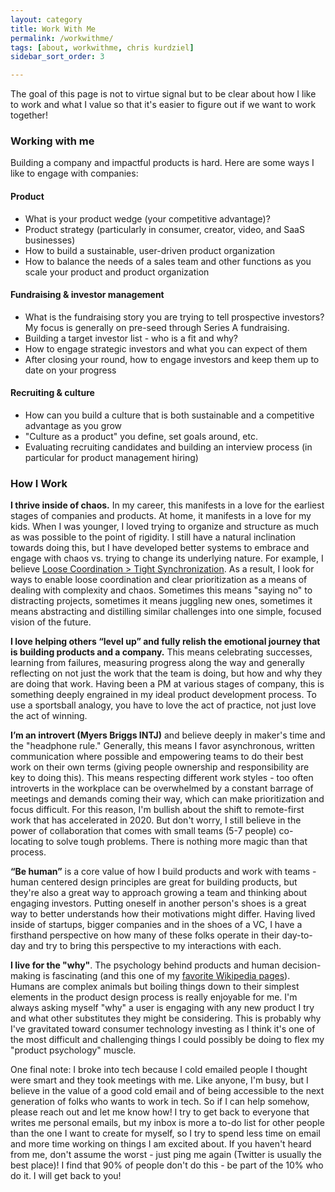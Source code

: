 ```yaml
---
layout: category
title: Work With Me
permalink: /workwithme/
tags: [about, workwithme, chris kurdziel]
sidebar_sort_order: 3

---
```


The goal of this page is not to virtue signal but to be clear about how I like to work and what I value so that it's easier to figure out if we want to work together!

### Working with me
Building a company and impactful products is hard. Here are some ways I like to engage with companies:

#### Product
 - What is your product wedge (your competitive advantage)?
 - Product strategy (particularly in consumer, creator, video, and SaaS businesses)
 - How to build a sustainable, user-driven product organization
 - How to balance the needs of a sales team and other functions as you scale your product and product organization
#### Fundraising & investor management
 - What is the fundraising story you are trying to tell prospective investors? My focus is generally on pre-seed through Series A fundraising.
 - Building a target investor list - who is a fit and why?
 - How to engage strategic investors and what you can expect of them
 - After closing your round, how to engage investors and keep them up to date on your progress
 
#### Recruiting & culture
 - How can you build a culture that is both sustainable and a competitive advantage as you grow
 - "Culture as a product" you define, set goals around, etc.
 - Evaluating recruiting candidates and building an interview process (in particular for product management hiring)

### How I Work

**I thrive inside of chaos.** In my career, this manifests in a love for the earliest stages of companies and products. At home, it manifests in a love for my kids. When I was younger, I loved trying to organize and structure as much as was possible to the point of rigidity. I still have a natural inclination towards doing this, but I have developed better systems to embrace and engage with chaos vs. trying to change its underlying nature. For example, I believe [Loose Coordination \> Tight Synchronization][8]. As a result, I look for ways to enable loose coordination and clear prioritization as a means of dealing with complexity and chaos. Sometimes this means "saying no" to distracting projects, sometimes it means juggling new ones, sometimes it means abstracting and distilling similar challenges into one simple, focused vision of the future.

**I love helping others “level up” and fully relish the emotional journey that is building products and a company.** This means celebrating successes, learning from failures, measuring progress along the way and generally reflecting on not just the work that the team is doing, but how and why they are doing that work. Having been a PM at various stages of company, this is something deeply engrained in my ideal product development process. To use a sportsball analogy, you have to love the act of practice, not just love the act of winning.

**I’m an introvert (Myers Briggs INTJ)** and believe deeply in maker's time and the "headphone rule." Generally, this means I favor asynchronous, written communication where possible and empowering teams to do their best work on their own terms (giving people ownership and responsibility are key to doing this). This means respecting different work styles - too often introverts in the workplace can be overwhelmed by a constant barrage of meetings and demands coming their way, which can make prioritization and focus difficult. For this reason, I'm bullish about the shift to remote-first work that has accelerated in 2020. But don't worry, I still believe in the power of collaboration that comes with small teams (5-7 people) co-locating to solve tough problems. There is nothing more magic than that process.

**“Be human”** is a core value of how I build products and work with teams - human centered design principles are great for building products, but they're also a great way to approach growing a team and thinking about engaging investors. Putting oneself in another person's shoes is a great way to better understands how their motivations might differ. Having lived inside of startups, bigger companies and in the shoes of a VC, I have a firsthand perspective on how many of these folks operate in their day-to-day and try to bring this perspective to my interactions with each.

**I live for the "why"**. The psychology behind products and human decision-making is fascinating (and this one of my [favorite Wikipedia pages](https://en.wikipedia.org/wiki/List_of_cognitive_biases)). Humans are complex animals but boiling things down to their simplest elements in the product design process is really enjoyable for me. I'm always asking myself "why" a user is engaging with any new product I try and what other substitutes they might be considering. This is probably why I've gravitated toward consumer technology investing as I think it's one of the most difficult and challenging things I could possibly be doing to flex my "product psychology" muscle.

One final note: I broke into tech because I cold emailed people I thought were smart and they took meetings with me. Like anyone, I'm busy, but I believe in the value of a good cold email and of being accessible to the next generation of folks who wants to work in tech. So if I can help somehow, please reach out and let me know how! I try to get back to everyone that writes me personal emails, but my inbox is more a to-do list for other people than the one I want to create for myself, so I try to spend less time on email and more time working on things I am excited about. If you haven't heard from me, don't assume the worst - just ping me again (Twitter is usually the best place)! I find that 90% of people don't do this - be part of the 10% who do it. I will get back to you!

[8]:	http://us1.campaign-archive1.com/?u=78cbbb7f2882629a5157fa593&id=6018c6315f
